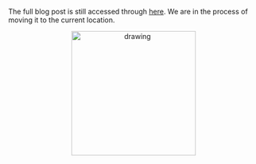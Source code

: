 The full blog post is still accessed through [here](https://www.1onepsilon.com/single-post/2018/11/02/November-2018-Editors-Picks). We are in the process of moving it to the current location.

<center>
 <img class = "blog-inline-image" src="https://es-app.com/assets/QQQQ.jpg" alt="drawing" width="250px"/>
</center> 
